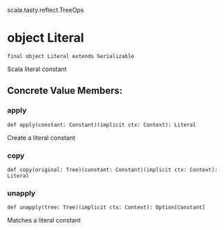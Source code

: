 scala.tasty.reflect.TreeOps
# object Literal

<pre><code class="language-scala" >final object Literal extends Serializable</pre></code>
Scala literal constant

## Concrete Value Members:
### apply
<pre><code class="language-scala" >def apply(constant: Constant)(implicit ctx: Context): Literal</pre></code>
Create a literal constant

### copy
<pre><code class="language-scala" >def copy(original: Tree)(constant: Constant)(implicit ctx: Context): Literal</pre></code>

### unapply
<pre><code class="language-scala" >def unapply(tree: Tree)(implicit ctx: Context): Option[Constant]</pre></code>
Matches a literal constant

